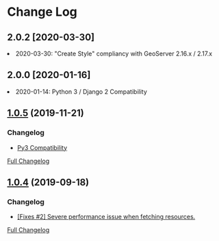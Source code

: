 # Change Log

## 2.0.2 [2020-03-30]
<li> 2020-03-30: "Create Style" compliancy with GeoServer 2.16.x / 2.17.x</li>

## 2.0.0 [2020-01-16]
<li> 2020-01-14: Python 3 / Django 2 Compatibility</li>

## [1.0.5](https://github.com/GeoNode/geoserver-restconfig/releases/tag/1.0.5) (2019-11-21)

### Changelog

* [Py3 Compatibility](https://github.com/GeoNode/geoserver-restconfig/commit/efbbeeca70b0a47cb55d745a137890dabee9f698)

[Full Changelog](https://github.com/GeoNode/geoserver-restconfig/compare/1.0.4...1.0.5)

## [1.0.4](https://github.com/GeoNode/geoserver-restconfig/releases/tag/1.0.4) (2019-09-18)

### Changelog

* [[Fixes #2] Severe performance issue when fetching resources.](https://github.com/GeoNode/geoserver-restconfig/commit/9b9e25da41045f0c289a9e27478e2837572f95c2)

[Full Changelog](https://github.com/GeoNode/geoserver-restconfig/compare/1.0.3...1.0.4)
